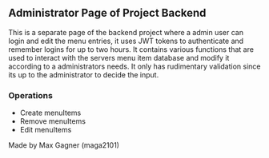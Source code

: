 ## Administrator Page of Project Backend
This is a separate page of the backend project where a admin user can login and edit the menu entries, it uses JWT tokens to authenticate and remember logins for up to two hours.
It contains various functions that are used to interact with the servers menu item database and modify it according to a administrators needs. It only has rudimentary validation since its up to the administrator to decide the input.

### Operations
* Create menuItems
* Remove menuItems
* Edit menuItems

Made by Max Gagner (maga2101)
